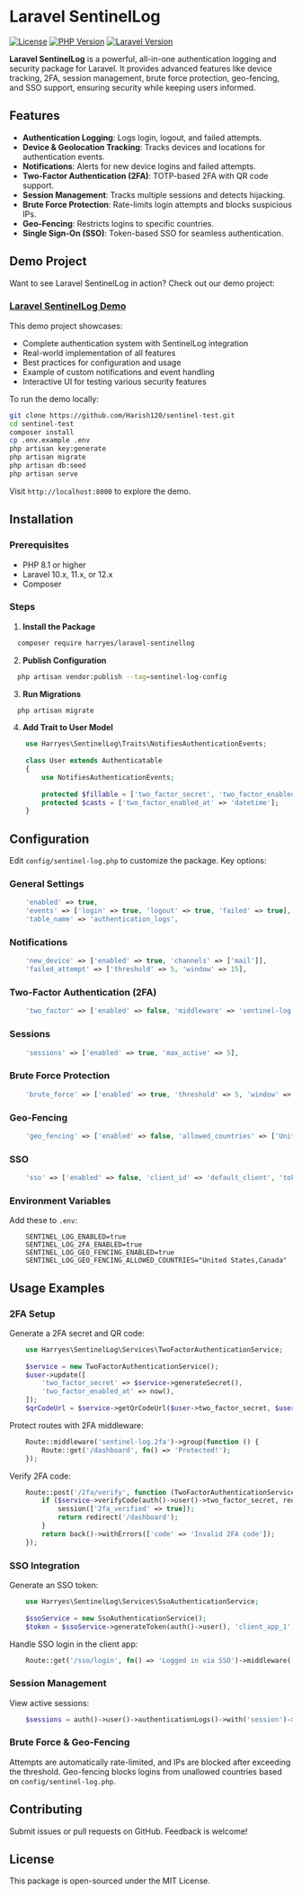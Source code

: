# Laravel SentinelLog

[![License](https://img.shields.io/badge/License-MIT-blue.svg)](LICENSE)
[![PHP Version](https://img.shields.io/badge/PHP-8.1%20%7C%208.2%20%7C%208.3-blue)](https://php.net)
[![Laravel Version](https://img.shields.io/badge/Laravel-10.x%20%7C%2011.x%20%7C%2012.x-blue)](https://laravel.com)

**Laravel SentinelLog** is a powerful, all-in-one authentication logging and security package for Laravel. It provides advanced features like device tracking, 2FA, session management, brute force protection, geo-fencing, and SSO support, ensuring security while keeping users informed.

## Features

- **Authentication Logging**: Logs login, logout, and failed attempts.
- **Device & Geolocation Tracking**: Tracks devices and locations for authentication events.
- **Notifications**: Alerts for new device logins and failed attempts.
- **Two-Factor Authentication (2FA)**: TOTP-based 2FA with QR code support.
- **Session Management**: Tracks multiple sessions and detects hijacking.
- **Brute Force Protection**: Rate-limits login attempts and blocks suspicious IPs.
- **Geo-Fencing**: Restricts logins to specific countries.
- **Single Sign-On (SSO)**: Token-based SSO for seamless authentication.

## Demo Project

Want to see Laravel SentinelLog in action? Check out our demo project:

### [Laravel SentinelLog Demo](https://github.com/Harish120/sentinel-test)

This demo project showcases:
- Complete authentication system with SentinelLog integration
- Real-world implementation of all features
- Best practices for configuration and usage
- Example of custom notifications and event handling
- Interactive UI for testing various security features

To run the demo locally:
```bash
git clone https://github.com/Harish120/sentinel-test.git
cd sentinel-test
composer install
cp .env.example .env
php artisan key:generate
php artisan migrate
php artisan db:seed
php artisan serve
```

Visit `http://localhost:8000` to explore the demo.

## Installation

### Prerequisites
- PHP 8.1 or higher
- Laravel 10.x, 11.x, or 12.x
- Composer

### Steps

1. **Install the Package**
```bash
  composer require harryes/laravel-sentinellog
```

2. **Publish Configuration**
```bash
  php artisan vendor:publish --tag=sentinel-log-config
```

3. **Run Migrations**
```bash
  php artisan migrate
```

4. **Add Trait to User Model**
```php
    use Harryes\SentinelLog\Traits\NotifiesAuthenticationEvents;
    
    class User extends Authenticatable
    {
        use NotifiesAuthenticationEvents;
    
        protected $fillable = ['two_factor_secret', 'two_factor_enabled_at'];
        protected $casts = ['two_factor_enabled_at' => 'datetime'];
    }
```

## Configuration

Edit `config/sentinel-log.php` to customize the package. Key options:

### General Settings
```php
    'enabled' => true,
    'events' => ['login' => true, 'logout' => true, 'failed' => true],
    'table_name' => 'authentication_logs',
```

### Notifications
```php
    'new_device' => ['enabled' => true, 'channels' => ['mail']],
    'failed_attempt' => ['threshold' => 5, 'window' => 15],
```

### Two-Factor Authentication (2FA)
```php
    'two_factor' => ['enabled' => false, 'middleware' => 'sentinel-log.2fa'],
```

### Sessions
```php
    'sessions' => ['enabled' => true, 'max_active' => 5],
```

### Brute Force Protection
```php
    'brute_force' => ['enabled' => true, 'threshold' => 5, 'window' => 15, 'block_duration' => 24],
```

### Geo-Fencing
```php
    'geo_fencing' => ['enabled' => false, 'allowed_countries' => ['United States', 'Canada']],
```

### SSO
```php
    'sso' => ['enabled' => false, 'client_id' => 'default_client', 'token_lifetime' => 24],
```

### Environment Variables
Add these to `.env`:
```env
    SENTINEL_LOG_ENABLED=true
    SENTINEL_LOG_2FA_ENABLED=true
    SENTINEL_LOG_GEO_FENCING_ENABLED=true
    SENTINEL_LOG_GEO_FENCING_ALLOWED_COUNTRIES="United States,Canada"
```

## Usage Examples
 
### 2FA Setup
Generate a 2FA secret and QR code:
```php
    use Harryes\SentinelLog\Services\TwoFactorAuthenticationService;
    
    $service = new TwoFactorAuthenticationService();
    $user->update([
        'two_factor_secret' => $service->generateSecret(),
        'two_factor_enabled_at' => now(),
    ]);
    $qrCodeUrl = $service->getQrCodeUrl($user->two_factor_secret, $user->email);
```

Protect routes with 2FA middleware:
```php
    Route::middleware('sentinel-log.2fa')->group(function () {
        Route::get('/dashboard', fn() => 'Protected!');
    });
```

Verify 2FA code:
```php
    Route::post('/2fa/verify', function (TwoFactorAuthenticationService $service) {
        if ($service->verifyCode(auth()->user()->two_factor_secret, request('code'))) {
            session(['2fa_verified' => true]);
            return redirect('/dashboard');
        }
        return back()->withErrors(['code' => 'Invalid 2FA code']);
    });
```

### SSO Integration
Generate an SSO token:
```php
    use Harryes\SentinelLog\Services\SsoAuthenticationService;
    
    $ssoService = new SsoAuthenticationService();
    $token = $ssoService->generateToken(auth()->user(), 'client_app_1');
```

Handle SSO login in the client app:
```php
    Route::get('/sso/login', fn() => 'Logged in via SSO')->middleware('auth');
```

### Session Management
View active sessions:
```php
    $sessions = auth()->user()->authenticationLogs()->with('session')->get();
```

### Brute Force & Geo-Fencing
Attempts are automatically rate-limited, and IPs are blocked after exceeding the threshold. Geo-fencing blocks logins from unallowed countries based on `config/sentinel-log.php`.

## Contributing
Submit issues or pull requests on GitHub. Feedback is welcome!

## License
This package is open-sourced under the MIT License.
